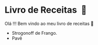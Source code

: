 # Livro de Receitas ​ :beer:

Olá !!! Bem vindo ao meu livro de receitas :beer:

- Strogonoff de Frango.
- Pavê


